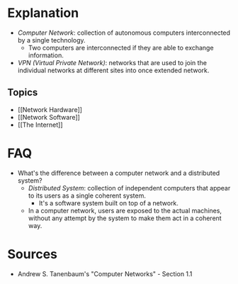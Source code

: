 # Explanation
- *Computer Network*: collection of autonomous computers interconnected by a single technology.
	- Two computers are interconnected if they are able to exchange information.
- *VPN (Virtual Private Network)*: networks that are used to join the individual networks at different sites into once extended network.

## Topics
- [[Network Hardware]]
- [[Network Software]]
- [[The Internet]]

# FAQ
- What's the difference between a computer network and a distributed system?
	- *Distributed System*: collection of independent computers that appear to its users as a single coherent system.
		- It's a software system built on top of a network.
	- In a computer network, users are exposed to the actual machines, without any attempt by the system to make them act in a coherent way.

# Sources
- Andrew S. Tanenbaum's "Computer Networks" - Section 1.1
